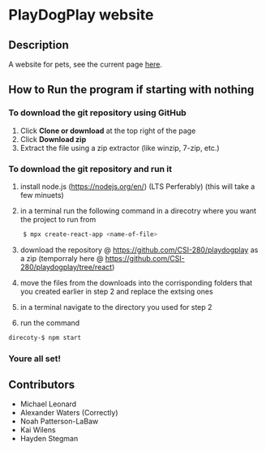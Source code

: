 # PlayDogPlay website

## Description

A website for pets,
see the current page [here](https://csi-280.github.io/playdogplay/).

## How to Run the program if starting with nothing


### To download the git repository using GitHub

1. Click **Clone or download** at the top right of the page
2. Click **Download zip**
3. Extract the file using a zip extractor (like winzip, 7-zip, etc.)


### To download the git repository and run it 

1. install node.js (https://nodejs.org/en/) (LTS Perferably)
    (this will take a few minuets)

2. in a terminal run the following command in a direcotry where you want the project to run from
```bash
    $ mpx create-react-app <name-of-file>
```

3. download the repository @ https://github.com/CSI-280/playdogplay as a zip 
    (temporraly here @ https://github.com/CSI-280/playdogplay/tree/react)

4. move the files from the downloads into the corrisponding folders that you created earlier in step 2 
    and replace the extsing ones

5. in a terminal navigate to the directory you used for step 2

6. run the command
```bash 
direcoty-$ npm start
```

### Youre all set!


## Contributors
* Michael Leonard
* Alexander Waters (Correctly)
* Noah Patterson-LaBaw
* Kai Wilens
* Hayden Stegman
